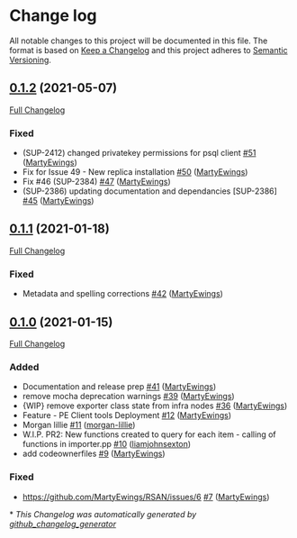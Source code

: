 # Change log

All notable changes to this project will be documented in this file. The format is based on [Keep a Changelog](http://keepachangelog.com/en/1.0.0/) and this project adheres to [Semantic Versioning](http://semver.org).

## [0.1.2](https://github.com/puppetlabs/RSAN/tree/0.1.2) (2021-05-07)

[Full Changelog](https://github.com/puppetlabs/RSAN/compare/0.1.1...0.1.2)

### Fixed

- \(SUP-2412\) changed privatekey permissions for psql client [\#51](https://github.com/puppetlabs/RSAN/pull/51) ([MartyEwings](https://github.com/MartyEwings))
- Fix for Issue 49 - New replica installation [\#50](https://github.com/puppetlabs/RSAN/pull/50) ([MartyEwings](https://github.com/MartyEwings))
- Fix \#46 \(SUP-2384\) [\#47](https://github.com/puppetlabs/RSAN/pull/47) ([MartyEwings](https://github.com/MartyEwings))
- \(SUP-2386\) updating documentation and dependancies \[SUP-2386\] [\#45](https://github.com/puppetlabs/RSAN/pull/45) ([MartyEwings](https://github.com/MartyEwings))

## [0.1.1](https://github.com/puppetlabs/RSAN/tree/0.1.1) (2021-01-18)

[Full Changelog](https://github.com/puppetlabs/RSAN/compare/0.1.0...0.1.1)

### Fixed

- Metadata and spelling corrections [\#42](https://github.com/puppetlabs/RSAN/pull/42) ([MartyEwings](https://github.com/MartyEwings))

## [0.1.0](https://github.com/puppetlabs/RSAN/tree/0.1.0) (2021-01-15)

[Full Changelog](https://github.com/puppetlabs/RSAN/compare/9776f5017215976a4bb2da7565482e04ef4b065b...0.1.0)

### Added

- Documentation and release prep [\#41](https://github.com/puppetlabs/RSAN/pull/41) ([MartyEwings](https://github.com/MartyEwings))
- remove mocha deprecation warnings [\#39](https://github.com/puppetlabs/RSAN/pull/39) ([MartyEwings](https://github.com/MartyEwings))
- {WIP} remove exporter class state from infra nodes [\#36](https://github.com/puppetlabs/RSAN/pull/36) ([MartyEwings](https://github.com/MartyEwings))
- Feature - PE Client tools Deployment [\#12](https://github.com/puppetlabs/RSAN/pull/12) ([MartyEwings](https://github.com/MartyEwings))
- Morgan lillie [\#11](https://github.com/puppetlabs/RSAN/pull/11) ([morgan-lillie](https://github.com/morgan-lillie))
- W.I.P. PR2: New functions created to query for each item - calling of functions in importer.pp [\#10](https://github.com/puppetlabs/RSAN/pull/10) ([liamjohnsexton](https://github.com/liamjohnsexton))
- add codeownerfiles [\#9](https://github.com/puppetlabs/RSAN/pull/9) ([MartyEwings](https://github.com/MartyEwings))

### Fixed

- https://github.com/MartyEwings/RSAN/issues/6 [\#7](https://github.com/puppetlabs/RSAN/pull/7) ([MartyEwings](https://github.com/MartyEwings))



\* *This Changelog was automatically generated by [github_changelog_generator](https://github.com/github-changelog-generator/github-changelog-generator)*

